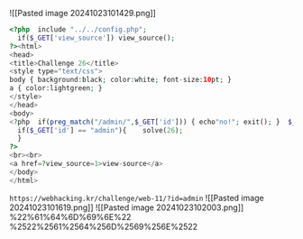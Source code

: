 ![[Pasted image 20241023101429.png]]
```php
<?php  include "../../config.php";  
  if($_GET['view_source']) view_source();  
?><html>  
<head>  
<title>Challenge 26</title>  
<style type="text/css">  
body { background:black; color:white; font-size:10pt; }      
a { color:lightgreen; }  
</style>  
</head>  
<body>  
<?php  if(preg_match("/admin/",$_GET['id'])) { echo"no!"; exit(); }  $_GET['id'] = urldecode($_GET['id']);  
  if($_GET['id'] == "admin"){    solve(26);  
  }  
?>  
<br><br>  
<a href=?view_source=1>view-source</a>  
</body>  
</html>
```
`https://webhacking.kr/challenge/web-11/?id=admin`
![[Pasted image 20241023101619.png]]
![[Pasted image 20241023102003.png]]
%22%61%64%6D%69%6E%22
%2522%2561%2564%256D%2569%256E%2522